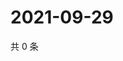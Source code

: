 # 2021-09-29

共 0 条

<!-- BEGIN WEIBO -->
<!-- 最后更新时间 Wed Sep 29 2021 04:14:04 GMT+0800 (China Standard Time) -->

<!-- END WEIBO -->
